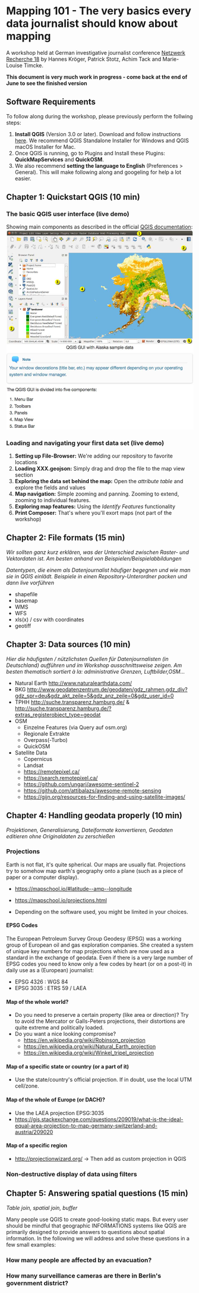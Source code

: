 # Mapping 101 - The very basics every data journalist should know about mapping

A workshop held at German investigative journalist conference [Netzwerk Recherche 18](https://nr18.sched.com/event/E4vf) by Hannes Kröger, Patrick Stotz, Achim Tack and Marie-Louise Timcke.

**This document is very much work in progress - come back at the end of June to see the finished version**


## Software Requirements
To follow along during the workshop, please previously perform the follwing steps:  
1. **Install QGIS** (Version 3.0 or later). Download and follow instructions [here](https://www.qgis.org/en/site/forusers/download.html). We recommend QGIS Standalone Installer for Windows and QGIS macOS Installer for Mac.  
2. Once QGIS is running, go to Plugins and Install these Plugins: **QuickMapServices** and **QuickOSM**.  
3. We also recommend **setting the language to English** (Preferences > General). This will make following along and googeling for help a lot easier.  


## Chapter 1: Quickstart QGIS (10 min)

### The basic QGIS user interface (live demo)
Showing main components as described in the official [QGIS documentation](https://docs.qgis.org/2.18/en/docs/user_manual/introduction/qgis_gui.html):
![QGIS GUI](./img/QGIS_GUI.jpg)

### Loading and navigating your first data set (live demo)

1. **Setting up File-Browser:** We're adding our repository to favorite locations
2. **Loading XXX.geojson:** Simply drag and drop the file to the map view section
3. **Exploring the data set behind the map:** Open the *attribute table* and explore the fields and values
4. **Map navigation:** Simple zooming and panning. Zooming to extend, zooming to individual features.
5. **Exploring map features:** Using the *Identify Features* functionality
6. **Print Composer:** That's where you'll exort maps (not part of the workshop)


## Chapter 2: File formats (15 min)
*Wir sollten ganz kurz erklären, was der Unterschied zwischen Raster- und Vektordaten ist. Am besten anhand von Beispielen/Beispielabbildungen*

*Datentypen, die einem als Datenjournalist häufiger begegnen und wie man sie in QGIS einlädt. Beispiele in einen Repository-Unterordner packen und dann live vorführen*
- shapefile
- basemap
- WMS
- WFS
- xls(x) / csv with coordinates
- geotiff


## Chapter 3: Data sources (10 min)
*Hier die häufigsten / nützlichsten Quellen für Datenjournalisten (in Deutschland) aufführen und im Workshop ausschnittsweise zeigen. Am besten thematisch sortiert à la: administrative Grenzen, Luftbilder,OSM...*

- Natural Earth http://www.naturalearthdata.com/
- BKG http://www.geodatenzentrum.de/geodaten/gdz_rahmen.gdz_div?gdz_spr=deu&gdz_akt_zeile=5&gdz_anz_zeile=0&gdz_user_id=0 
- TPHH http://suche.transparenz.hamburg.de/ & http://suche.transparenz.hamburg.de/?extras_registerobject_type=geodat
- OSM
  - Einzelne Features (via Query auf osm.org)
  - Regionale Extrakte
  - Overpass(-Turbo)
  - QuickOSM
- Satellite Data
  - Copernicus
  - Landsat
  - https://remotepixel.ca/
  - https://search.remotepixel.ca/
  - https://github.com/ungarj/awesome-sentinel-2
  - https://github.com/attibalazs/awesome-remote-sensing
  - https://gijn.org/resources-for-finding-and-using-satellite-images/


## Chapter 4: Handling geodata properly (10 min)
*Projektionen, Generalisierung, Dateiformate konvertieren, Geodaten editieren ohne Originaldaten zu zerschießen*
### Projections
Earth is not flat, it's quite spherical. Our maps are usually flat. Projections try to somehow map earth's geography onto a plane (such as a piece of paper or a computer display).
- https://mapschool.io/#latitude--amp--longitude
- https://mapschool.io/projections.html

- Depending on the software used, you might be limited in your choices.

#### EPSG Codes
The European Petroleum Survey Group Geodesy (EPSG) was a working group of European oil and gas exploration companies. She created a system of unique key numbers for map projections which are now used as a standard in the exchange of geodata. Even if there is a very large number of EPSG codes you need to know only a few codes by heart (or on a post-it) in daily use as a (European) journalist:

- EPSG 4326 : WGS 84
- EPSG 3035 : ETRS 59 / LAEA

#### Map of the whole world?
- Do you need to preserve a certain property (like area or direction)?
Try to avoid the Mercator or Galls-Peters projections, their distortions are quite extreme and politically loaded.
- Do you want a nice looking compromise?
  - https://en.wikipedia.org/wiki/Robinson_projection
  - https://en.wikipedia.org/wiki/Natural_Earth_projection
  - https://en.wikipedia.org/wiki/Winkel_tripel_projection
    
#### Map of a specific state or country (or a part of it)
- Use the state/country's official projection. If in doubt, use the local UTM cell/zone.

#### Map of the whole of Europe (or DACH)?
- Use the LAEA projection EPSG:3035
- https://gis.stackexchange.com/questions/209019/what-is-the-ideal-equal-area-projection-to-map-germany-switzerland-and-austria/209020

#### Map of a specific region
- http://projectionwizard.org/ -> Then add as custom projection in QGIS

### Non-destructive display of data using filters

## Chapter 5: Answering spatial questions (15 min)
*Table join, spatial join, buffer* 

Many people use QGIS to create good-looking static maps. But every user should be mindful that geographic INFORMATIONS systems like QGIS are primarily designed to provide answers to questions about spatial information. In the following we will address and solve these questions in a few small examples:

### How many people are affected by an evacuation?

### How many surveillance cameras are there in Berlin's government district?

